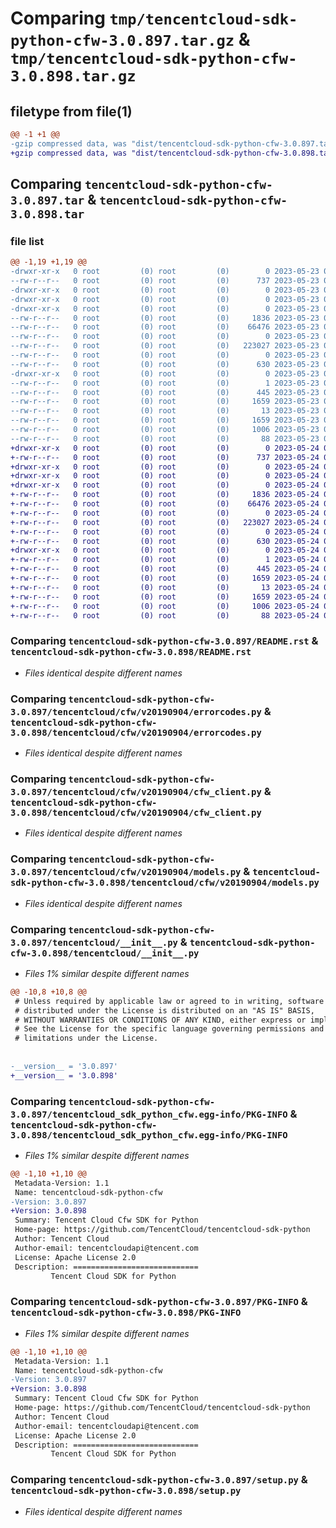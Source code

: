 # Comparing `tmp/tencentcloud-sdk-python-cfw-3.0.897.tar.gz` & `tmp/tencentcloud-sdk-python-cfw-3.0.898.tar.gz`

## filetype from file(1)

```diff
@@ -1 +1 @@
-gzip compressed data, was "dist/tencentcloud-sdk-python-cfw-3.0.897.tar", last modified: Tue May 23 02:17:04 2023, max compression
+gzip compressed data, was "dist/tencentcloud-sdk-python-cfw-3.0.898.tar", last modified: Wed May 24 01:51:41 2023, max compression
```

## Comparing `tencentcloud-sdk-python-cfw-3.0.897.tar` & `tencentcloud-sdk-python-cfw-3.0.898.tar`

### file list

```diff
@@ -1,19 +1,19 @@
-drwxr-xr-x   0 root         (0) root         (0)        0 2023-05-23 02:17:04.000000 tencentcloud-sdk-python-cfw-3.0.897/
--rw-r--r--   0 root         (0) root         (0)      737 2023-05-23 02:17:04.000000 tencentcloud-sdk-python-cfw-3.0.897/README.rst
-drwxr-xr-x   0 root         (0) root         (0)        0 2023-05-23 02:17:04.000000 tencentcloud-sdk-python-cfw-3.0.897/tencentcloud/
-drwxr-xr-x   0 root         (0) root         (0)        0 2023-05-23 02:17:04.000000 tencentcloud-sdk-python-cfw-3.0.897/tencentcloud/cfw/
-drwxr-xr-x   0 root         (0) root         (0)        0 2023-05-23 02:17:04.000000 tencentcloud-sdk-python-cfw-3.0.897/tencentcloud/cfw/v20190904/
--rw-r--r--   0 root         (0) root         (0)     1836 2023-05-23 02:17:04.000000 tencentcloud-sdk-python-cfw-3.0.897/tencentcloud/cfw/v20190904/errorcodes.py
--rw-r--r--   0 root         (0) root         (0)    66476 2023-05-23 02:17:04.000000 tencentcloud-sdk-python-cfw-3.0.897/tencentcloud/cfw/v20190904/cfw_client.py
--rw-r--r--   0 root         (0) root         (0)        0 2023-05-23 02:17:04.000000 tencentcloud-sdk-python-cfw-3.0.897/tencentcloud/cfw/v20190904/__init__.py
--rw-r--r--   0 root         (0) root         (0)   223027 2023-05-23 02:17:04.000000 tencentcloud-sdk-python-cfw-3.0.897/tencentcloud/cfw/v20190904/models.py
--rw-r--r--   0 root         (0) root         (0)        0 2023-05-23 02:17:04.000000 tencentcloud-sdk-python-cfw-3.0.897/tencentcloud/cfw/__init__.py
--rw-r--r--   0 root         (0) root         (0)      630 2023-05-23 02:17:04.000000 tencentcloud-sdk-python-cfw-3.0.897/tencentcloud/__init__.py
-drwxr-xr-x   0 root         (0) root         (0)        0 2023-05-23 02:17:04.000000 tencentcloud-sdk-python-cfw-3.0.897/tencentcloud_sdk_python_cfw.egg-info/
--rw-r--r--   0 root         (0) root         (0)        1 2023-05-23 02:17:04.000000 tencentcloud-sdk-python-cfw-3.0.897/tencentcloud_sdk_python_cfw.egg-info/dependency_links.txt
--rw-r--r--   0 root         (0) root         (0)      445 2023-05-23 02:17:04.000000 tencentcloud-sdk-python-cfw-3.0.897/tencentcloud_sdk_python_cfw.egg-info/SOURCES.txt
--rw-r--r--   0 root         (0) root         (0)     1659 2023-05-23 02:17:04.000000 tencentcloud-sdk-python-cfw-3.0.897/tencentcloud_sdk_python_cfw.egg-info/PKG-INFO
--rw-r--r--   0 root         (0) root         (0)       13 2023-05-23 02:17:04.000000 tencentcloud-sdk-python-cfw-3.0.897/tencentcloud_sdk_python_cfw.egg-info/top_level.txt
--rw-r--r--   0 root         (0) root         (0)     1659 2023-05-23 02:17:04.000000 tencentcloud-sdk-python-cfw-3.0.897/PKG-INFO
--rw-r--r--   0 root         (0) root         (0)     1006 2023-05-23 02:17:04.000000 tencentcloud-sdk-python-cfw-3.0.897/setup.py
--rw-r--r--   0 root         (0) root         (0)       88 2023-05-23 02:17:04.000000 tencentcloud-sdk-python-cfw-3.0.897/setup.cfg
+drwxr-xr-x   0 root         (0) root         (0)        0 2023-05-24 01:51:41.000000 tencentcloud-sdk-python-cfw-3.0.898/
+-rw-r--r--   0 root         (0) root         (0)      737 2023-05-24 01:51:41.000000 tencentcloud-sdk-python-cfw-3.0.898/README.rst
+drwxr-xr-x   0 root         (0) root         (0)        0 2023-05-24 01:51:41.000000 tencentcloud-sdk-python-cfw-3.0.898/tencentcloud/
+drwxr-xr-x   0 root         (0) root         (0)        0 2023-05-24 01:51:41.000000 tencentcloud-sdk-python-cfw-3.0.898/tencentcloud/cfw/
+drwxr-xr-x   0 root         (0) root         (0)        0 2023-05-24 01:51:41.000000 tencentcloud-sdk-python-cfw-3.0.898/tencentcloud/cfw/v20190904/
+-rw-r--r--   0 root         (0) root         (0)     1836 2023-05-24 01:51:41.000000 tencentcloud-sdk-python-cfw-3.0.898/tencentcloud/cfw/v20190904/errorcodes.py
+-rw-r--r--   0 root         (0) root         (0)    66476 2023-05-24 01:51:41.000000 tencentcloud-sdk-python-cfw-3.0.898/tencentcloud/cfw/v20190904/cfw_client.py
+-rw-r--r--   0 root         (0) root         (0)        0 2023-05-24 01:51:41.000000 tencentcloud-sdk-python-cfw-3.0.898/tencentcloud/cfw/v20190904/__init__.py
+-rw-r--r--   0 root         (0) root         (0)   223027 2023-05-24 01:51:41.000000 tencentcloud-sdk-python-cfw-3.0.898/tencentcloud/cfw/v20190904/models.py
+-rw-r--r--   0 root         (0) root         (0)        0 2023-05-24 01:51:41.000000 tencentcloud-sdk-python-cfw-3.0.898/tencentcloud/cfw/__init__.py
+-rw-r--r--   0 root         (0) root         (0)      630 2023-05-24 01:51:41.000000 tencentcloud-sdk-python-cfw-3.0.898/tencentcloud/__init__.py
+drwxr-xr-x   0 root         (0) root         (0)        0 2023-05-24 01:51:41.000000 tencentcloud-sdk-python-cfw-3.0.898/tencentcloud_sdk_python_cfw.egg-info/
+-rw-r--r--   0 root         (0) root         (0)        1 2023-05-24 01:51:41.000000 tencentcloud-sdk-python-cfw-3.0.898/tencentcloud_sdk_python_cfw.egg-info/dependency_links.txt
+-rw-r--r--   0 root         (0) root         (0)      445 2023-05-24 01:51:41.000000 tencentcloud-sdk-python-cfw-3.0.898/tencentcloud_sdk_python_cfw.egg-info/SOURCES.txt
+-rw-r--r--   0 root         (0) root         (0)     1659 2023-05-24 01:51:41.000000 tencentcloud-sdk-python-cfw-3.0.898/tencentcloud_sdk_python_cfw.egg-info/PKG-INFO
+-rw-r--r--   0 root         (0) root         (0)       13 2023-05-24 01:51:41.000000 tencentcloud-sdk-python-cfw-3.0.898/tencentcloud_sdk_python_cfw.egg-info/top_level.txt
+-rw-r--r--   0 root         (0) root         (0)     1659 2023-05-24 01:51:41.000000 tencentcloud-sdk-python-cfw-3.0.898/PKG-INFO
+-rw-r--r--   0 root         (0) root         (0)     1006 2023-05-24 01:51:41.000000 tencentcloud-sdk-python-cfw-3.0.898/setup.py
+-rw-r--r--   0 root         (0) root         (0)       88 2023-05-24 01:51:41.000000 tencentcloud-sdk-python-cfw-3.0.898/setup.cfg
```

### Comparing `tencentcloud-sdk-python-cfw-3.0.897/README.rst` & `tencentcloud-sdk-python-cfw-3.0.898/README.rst`

 * *Files identical despite different names*

### Comparing `tencentcloud-sdk-python-cfw-3.0.897/tencentcloud/cfw/v20190904/errorcodes.py` & `tencentcloud-sdk-python-cfw-3.0.898/tencentcloud/cfw/v20190904/errorcodes.py`

 * *Files identical despite different names*

### Comparing `tencentcloud-sdk-python-cfw-3.0.897/tencentcloud/cfw/v20190904/cfw_client.py` & `tencentcloud-sdk-python-cfw-3.0.898/tencentcloud/cfw/v20190904/cfw_client.py`

 * *Files identical despite different names*

### Comparing `tencentcloud-sdk-python-cfw-3.0.897/tencentcloud/cfw/v20190904/models.py` & `tencentcloud-sdk-python-cfw-3.0.898/tencentcloud/cfw/v20190904/models.py`

 * *Files identical despite different names*

### Comparing `tencentcloud-sdk-python-cfw-3.0.897/tencentcloud/__init__.py` & `tencentcloud-sdk-python-cfw-3.0.898/tencentcloud/__init__.py`

 * *Files 1% similar despite different names*

```diff
@@ -10,8 +10,8 @@
 # Unless required by applicable law or agreed to in writing, software
 # distributed under the License is distributed on an "AS IS" BASIS,
 # WITHOUT WARRANTIES OR CONDITIONS OF ANY KIND, either express or implied.
 # See the License for the specific language governing permissions and
 # limitations under the License.
 
 
-__version__ = '3.0.897'
+__version__ = '3.0.898'
```

### Comparing `tencentcloud-sdk-python-cfw-3.0.897/tencentcloud_sdk_python_cfw.egg-info/PKG-INFO` & `tencentcloud-sdk-python-cfw-3.0.898/tencentcloud_sdk_python_cfw.egg-info/PKG-INFO`

 * *Files 1% similar despite different names*

```diff
@@ -1,10 +1,10 @@
 Metadata-Version: 1.1
 Name: tencentcloud-sdk-python-cfw
-Version: 3.0.897
+Version: 3.0.898
 Summary: Tencent Cloud Cfw SDK for Python
 Home-page: https://github.com/TencentCloud/tencentcloud-sdk-python
 Author: Tencent Cloud
 Author-email: tencentcloudapi@tencent.com
 License: Apache License 2.0
 Description: ============================
         Tencent Cloud SDK for Python
```

### Comparing `tencentcloud-sdk-python-cfw-3.0.897/PKG-INFO` & `tencentcloud-sdk-python-cfw-3.0.898/PKG-INFO`

 * *Files 1% similar despite different names*

```diff
@@ -1,10 +1,10 @@
 Metadata-Version: 1.1
 Name: tencentcloud-sdk-python-cfw
-Version: 3.0.897
+Version: 3.0.898
 Summary: Tencent Cloud Cfw SDK for Python
 Home-page: https://github.com/TencentCloud/tencentcloud-sdk-python
 Author: Tencent Cloud
 Author-email: tencentcloudapi@tencent.com
 License: Apache License 2.0
 Description: ============================
         Tencent Cloud SDK for Python
```

### Comparing `tencentcloud-sdk-python-cfw-3.0.897/setup.py` & `tencentcloud-sdk-python-cfw-3.0.898/setup.py`

 * *Files identical despite different names*

